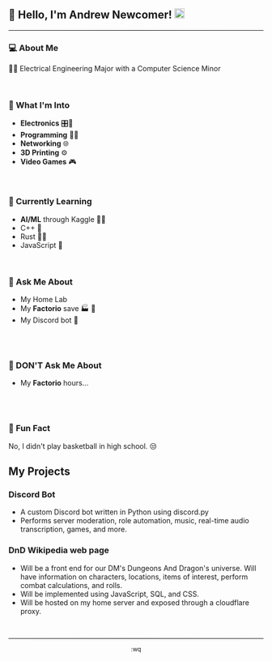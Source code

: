 ## 👋 Hello, I'm Andrew Newcomer!  <img src="https://emoji.slack-edge.com/T0139C2E81P/U0607851183/494014d93131c3d1.gif" width=20 alt="waving hand emoji">

<!-- Divider -->
<hr style="border: 0; height: 1px; background-image: linear-gradient(to right, rgba(0, 0, 0, 0), rgba(0, 0, 0, 0.75), rgba(0, 0, 0, 0));">

### 💻 About Me

👨‍🎓  Electrical Engineering Major with a Computer Science Minor <br>

<br>

### 🔨 What I'm Into 
 
  *  **Electronics** 🎛️🔌
  *  **Programming** 👨‍💻
  *  **Networking** 🌐
  *  **3D Printing** ⚙️
  * **Video Games** 🎮

<br>
 
### 🚀 Currently Learning

  * **AI/ML** through Kaggle 👐😄
  * C++ 💢
  * Rust 🦀💯
  * JavaScript 🤢

<br>

### 💬 Ask Me About

  * My Home Lab 
  * My **Factorio** save 🏭 🚂
  * My Discord bot 🤖
  
<br>

<br>

### 💬 DON'T Ask Me About
 
  * My **Factorio** hours...
<br>

<br>

### 🤔 Fun Fact

No, I didn't play basketball in high school. 😒 


## My Projects
### Discord Bot
  * A custom Discord bot written in Python using discord.py
  * Performs server moderation, role automation, music, real-time audio transcription, games, and more.
### DnD Wikipedia web page
  * Will be a front end for our DM's Dungeons And Dragon's universe. Will have information on characters, locations, items of interest, perform combat calculations, and rolls.
  * Will be implemented using JavaScript, SQL, and CSS.
  * Will be hosted on my home server and exposed through a cloudflare proxy.
<br>

<hr style="border: 0; height: 1px; background-image: linear-gradient(to right, rgba(0, 0, 0, 0), rgba(0, 0, 0, 0.75), rgba(0, 0, 0, 0));">

<p align="center">
  <sub> :wq </sub>
</p>
